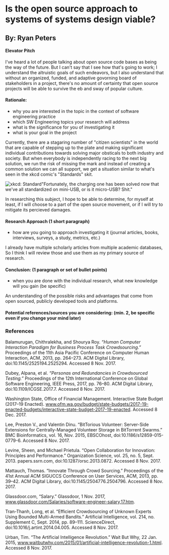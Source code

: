 []()


Is the open source approach to systems of systems design viable?
===
By: Ryan Peters
---
#### Elevator Pitch
I've heard a lot of people talking about open source code bases as being the way of the future. But I can't say that I see how that's going to work; I understand the altruistic goals of such endeavors, but I also understand that without an organized, funded, and adaptive govorning board of stakeholders in a project, there's no amount of certainty that open source projects will be able to survive the eb and sway of popular culture.

#### Rationale:
- why you are interested in the topic in the context of software engineering practice
- which SW Engineering topics your research will address
- what is the significance for you of investigating it
- what is your goal in the project

Currently, there are a stagaring number of "citizen scientists" in the world that are capable of stepping up to the plate and making significant individual contributions towards solving major obsticals to both industry and society. But when everybody is independently racing to the next big solution, we run the risk of missing the mark and instead of creating a common solution we can all support, we get a situation similar to what's seen in the xkcd comic's "Standards" skit.

![xkcd: Standard](https://imgs.xkcd.com/comics/standards.png)"Fortunately, the charging one has been solved now that we've all standardized on mini-USB, or is it micro-USB? Shit."

In researching this subject, I hope to be able to determine, for myself at least, if I will choose to a part of the open source movement, or if I will try to mitigate its percieved damages.


#### Research Approach (1 short paragraph)

- how are you going to approach investigating it (journal articles, books, interviews, surveys, a study, metrics, etc.)

I already have multiple scholarly articles from multiple academic databases, So I think I will review those and use them as my primary source of research.

#### Conclusion: (1 paragraph or set of bullet points)

- when you are done with the individual research, what new knowledge will you gain (be specific)

An understanding of the possible risks and advantages that come from open sourced, publicly developed tools and platforms. 

#### Potential references/sources you are considering:  (min. 2, be specific even if you change your mind later)

### References
Balamurugan, Chithralekha, and Shourya Roy. _“Human Computer Interaction Paradigm for Business Process Task Crowdsourcing.”_ Proceedings of the 11th Asia Pacific Conference on Computer Human Interaction, ACM, 2013, pp. 264–273. ACM Digital Library, doi:10.1145/2525194.2525294. Accessed 8 Nov. 2017.

Dubey, Alpana, et al. _“Personas and Redundancies in Crowdsourced Testing.”_ Proceedings of the 12th International Conference on Global Software Engineering, IEEE Press, 2017, pp. 76–80. ACM Digital Library, doi:10.1109/ICGSE.2017.7. Accessed 8 Nov. 2017.

Washington State, Office of Financial Management. Interactive State Budget (2017–19 Enacted). www.ofm.wa.gov/budget/state-budgets/2017-19-enacted-budgets/interactive-state-budget-2017-19-enacted. Accessed 8 Dec. 2017.

Lee, Preston V., and Valentin Dinu. “BitTorious Volunteer: Server-Side Extensions for Centrally-Managed Volunteer Storage in BitTorrent Swarms.” BMC Bioinformatics, vol. 16, Nov. 2015, EBSCOhost, doi:10.1186/s12859-015-0779-6. Accessed 8 Nov. 2017.

Levine, Sheen, and Michael Prietula. “Open Collaboration for Innovation: Principles and Performance.” Organization Science, vol. 25, no. 5, Sept. 2013. papers.ssrn.com, doi:10.1287/orsc.2013.0872. Accessed 8 Nov. 2017.

Mattauch, Thomas. “Innovate Through Crowd Sourcing.” Proceedings of the 41st Annual ACM SIGUCCS Conference on User Services, ACM, 2013, pp. 39–42. ACM Digital Library, doi:10.1145/2504776.2504796. Accessed 8 Nov. 2017.

Glassdoor.com, “Salary.” Glassdoor, 1 Nov. 2017, www.glassdoor.com/Salaries/software-engineer-salary,17.htm. 


Tran-Thanh, Long, et al. “Efficient Crowdsourcing of Unknown Experts Using Bounded Multi-Armed Bandits.” Artificial Intelligence, vol. 214, no. Supplement C, Sept. 2014, pp. 89–111. ScienceDirect, doi:10.1016/j.artint.2014.04.005. Accessed 8 Nov. 2017.

Urban, Tim. “The Artificial Intelligence Revolution.” Wait But Why, 22 Jan. 2015, www.waitbutwhy.com/2015/01/artificial-intelligence-revolution-1.html. Accessed 8 Nov. 2017.
